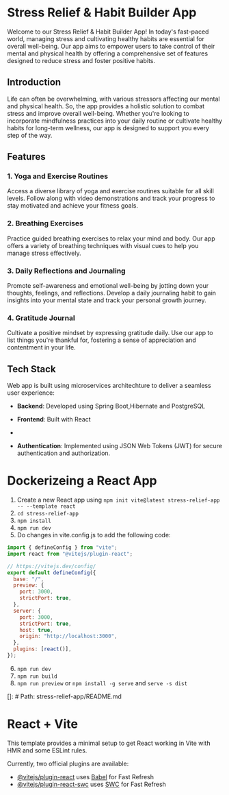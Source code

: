 # Stress Relief & Habit Builder App

Welcome to our Stress Relief & Habit Builder App! In today's fast-paced world, managing stress and cultivating healthy habits are essential for overall well-being. Our app aims to empower users to take control of their mental and physical health by offering a comprehensive set of features designed to reduce stress and foster positive habits.

## Introduction

Life can often be overwhelming, with various stressors affecting our mental and physical health. So, the app provides a holistic solution to combat stress and improve overall well-being. Whether you're looking to incorporate mindfulness practices into your daily routine or cultivate healthy habits for long-term wellness, our app is designed to support you every step of the way.

## Features

### 1. Yoga and Exercise Routines
Access a diverse library of yoga and exercise routines suitable for all skill levels. Follow along with video demonstrations and track your progress to stay motivated and achieve your fitness goals.

### 2. Breathing Exercises
Practice guided breathing exercises to relax your mind and body. Our app offers a variety of breathing techniques with visual cues to help you manage stress effectively.

### 3. Daily Reflections and Journaling
Promote self-awareness and emotional well-being by jotting down your thoughts, feelings, and reflections. Develop a daily journaling habit to gain insights into your mental state and track your personal growth journey.

### 4. Gratitude Journal
Cultivate a positive mindset by expressing gratitude daily. Use our app to list things you're thankful for, fostering a sense of appreciation and contentment in your life.

## Tech Stack

 Web app is built using microservices architechture to deliver a seamless user experience:

- **Backend**: Developed using Spring Boot,Hibernate and PostgreSQL

- **Frontend**: Built with React
- 
- **Authentication**: Implemented using JSON Web Tokens (JWT) for secure authentication and authorization. 


# Dockerizeing a React App

1. Create a new React app using `npm init vite@latest stress-relief-app -- --template react`
2. `cd stress-relief-app`
3. `npm install`
4. `npm run dev`
5. Do changes in vite.config.js to add the following code:

```javascript
import { defineConfig } from "vite";
import react from "@vitejs/plugin-react";

// https://vitejs.dev/config/
export default defineConfig({
  base: "/",
  preview: {
    port: 3000,
    strictPort: true,
  },
  server: {
    port: 3000,
    strictPort: true,
    host: true,
    origin: "http://localhost:3000",
  },
  plugins: [react()],
});
```

6. `npm run dev`
7. `npm run build`
8. `npm run preview` or `npm install -g serve` and `serve -s dist`


[]: # Path: stress-relief-app/README.md

# React + Vite

This template provides a minimal setup to get React working in Vite with HMR and some ESLint rules.

Currently, two official plugins are available:

- [@vitejs/plugin-react](https://github.com/vitejs/vite-plugin-react/blob/main/packages/plugin-react/README.md) uses [Babel](https://babeljs.io/) for Fast Refresh
- [@vitejs/plugin-react-swc](https://github.com/vitejs/vite-plugin-react-swc) uses [SWC](https://swc.rs/) for Fast Refresh
